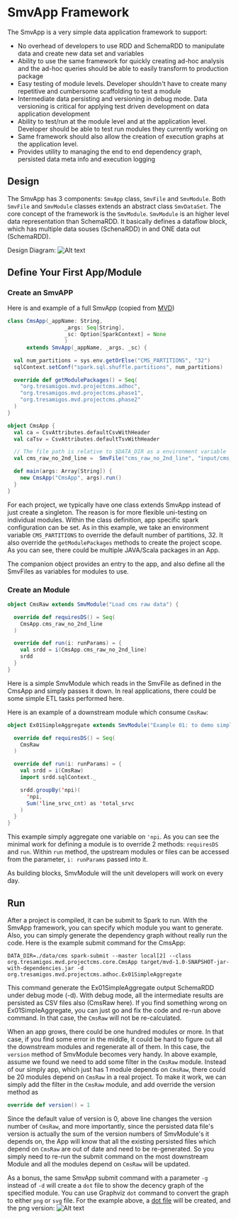 # SmvApp Framework

The SmvApp is a very simple data application framework to support:

* No overhead of developers to use RDD and SchemaRDD to manipulate data and create new data set and variables
* Ability to use the same framework for quickly creating ad-hoc analysis and the ad-hoc queries should be able to easily transform to production package
* Easy testing of module levels. Developer shouldn't have to create many repetitive and cumbersome scaffolding to test a module
* Intermediate data persisting and versioning in debug mode. Data versioning is critical for applying test driven development on data application development
* Ability to test/run at the module level and at the application level. Developer should be able to test run modules they currently working on
* Same framework should also allow the creation of execution graphs at the application level. 
* Provides utility to managing the end to end dependency graph, persisted data meta info and execution logging

## Design

The SmvApp has 3 components: ```SmvApp``` class, ```SmvFile``` and ```SmvModule```. Both ```SmvFile``` and ```SmvModule``` classes extends an abstract class ```SmvDataSet```. 
The core concept of the framework is the ```SmvModule```. ```SmvModule``` is an higher level data representation than SchemaRDD. It basically defines a dataflow block, which has multiple data souses (SchenaRDD) in and ONE data out (SchemaRDD). 

Design Diagram:
![Alt text](https://rawgit.com/TresAmigosSD/SMV/master/docs/appFramework.files/appFramework.svg)

## Define Your First App/Module

### Create an SmvAPP

Here is and example of a full SmvApp (copied from [MVD](https://github.com/TresAmigosSD/MVD))
```scala
class CmsApp(_appName: String,
                  _args: Seq[String],
                  _sc: Option[SparkContext] = None
                  )
      extends SmvApp(_appName, _args, _sc) {

  val num_partitions = sys.env.getOrElse("CMS_PARTITIONS", "32")
  sqlContext.setConf("spark.sql.shuffle.partitions", num_partitions)

  override def getModulePackages() = Seq(
    "org.tresamigos.mvd.projectcms.adhoc",
    "org.tresamigos.mvd.projectcms.phase1",
    "org.tresamigos.mvd.projectcms.phase2"
  )
}

object CmsApp {
  val ca = CsvAttributes.defaultCsvWithHeader
  val caTsv = CsvAttributes.defaultTsvWithHeader

  // The file path is relative to $DATA_DIR as a environment variable
  val cms_raw_no_2nd_line =  SmvFile("cms_raw_no_2nd_line", "input/cms_raw_no_2nd_line.csv", caTsv)

  def main(args: Array[String]) {
    new CmsApp("CmsApp", args).run()
  }
}
```

For each project, we typically have one class extends SmvApp instead of just create a singleton. The reason is for more flexible uni-testing on individual modules. Within the class definition, app specific spark configuration can be set. As in this example, we take an environment variable ```CMS_PARTITIONS``` to override the default number of partitions, 32. It also override the ```getModulePackages``` methods to create the project scope. As you can see, there could be multiple JAVA/Scala packages in an App.

The companion object provides an entry to the app, and also define all the SmvFiles as variables for modules to use. 

### Create an Module
```scala
object CmsRaw extends SmvModule("Load cms raw data") {

  override def requiresDS() = Seq(
    CmsApp.cms_raw_no_2nd_line
  )

  override def run(i: runParams) = {
    val srdd = i(CmsApp.cms_raw_no_2nd_line)
    srdd
  }
}
```
Here is a simple SmvModule which reads in the SmvFile as defined in the CmsApp and simply passes it down. In real applications, there could be some simple ETL tasks performed here. 

Here is an example of a downstream module which consume ```CmsRaw```:

```scala
object Ex01SimpleAggregate extends SmvModule("Example 01: to demo simple use") {

  override def requiresDS() = Seq(
    CmsRaw
  )

  override def run(i: runParams) = {
    val srdd = i(CmsRaw)
    import srdd.sqlContext._

    srdd.groupBy('npi)(
      'npi,
      Sum('line_srvc_cnt) as 'total_srvc
    )
  }
}
```

This example simply aggregate one variable on ```'npi```. As you can see the minimal work for defining a module is to override 2 methods: ```requiresDS``` and ```run```. Within ```run``` method, the upstream modules or files can be accessed from the parameter, ```i: runParams``` passed into it. 

As building blocks, SmvModule will the unit developers will work on every day. 

## Run 

After a project is compiled, it can be submit to Spark to run. With the SmvApp framework, you can specify which module you want to generate. Also, you can simply generate the dependency graph without really run the code. Here is the example submit command for the CmsApp:
```shell
DATA_DIR=./data/cms spark-submit --master local[2] --class org.tresamigos.mvd.projectcms.core.CmsApp target/mvd-1.0-SNAPSHOT-jar-with-dependencies.jar -d org.tresamigos.mvd.projectcms.adhoc.Ex01SimpleAggregate
```
This command generate the Ex01SimpleAggregate output SchemaRDD under debug mode (-d). With debug mode, all the intermediate results are persisted as CSV files also (CmsRaw here). If you find something wrong on Ex01SimpleAggregate, you can just go and fix the code and re-run above command. In that case, the ```CmsRaw``` will not be re-calculated.

When an app grows, there could be one hundred modules or more. In that case, if you find some error in the middle, it could be hard to figure out all the downstream modules and regenerate all of them. In this case, the ```version``` method of SmvModule becomes very handy. In above example, assume we found we need to add some filter in the ```CmsRaw``` module. Instead of our simply app, which just has 1 module depends on ```CmsRaw```, there could be 20 modules depend on ```CmsRaw``` in a real project. To make it work, we can simply add the filter in the ```CmsRaw``` module, and add override the version method as

```scala
override def version() = 1
```

Since the default value of version is 0, above line changes the version number of ```CmsRaw```, and more importantly, since the persisted data file's version is actually the sum of the version numbers of SmvModule's it depends on, the App will know that all the existing persisted files which depend on ```CmsRaw``` are out of date and need to be re-generated. So you simply need to re-run the submit command on the most downstream Module and all the modules depend on ```CmsRaw``` will be updated.

As a bonus, the same SmvApp submit command with a parameter ```-g``` instead of ```-d``` will create a ```dot``` file to show the decency graph of the specified module. You can use Graphviz ```dot``` command to convert the graph to either ```png``` or ```svg``` file. For the example above, a [dot file](appFramework.files/Ex01SimpleAggregate.dot) will be created, and the png version:
![Alt text](https://rawgit.com/TresAmigosSD/SMV/master/docs/appFramework.files/Ex01SimpleAggregate.png)

